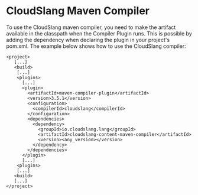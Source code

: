 CloudSlang Maven Compiler
=========================

To use the CloudSlang maven compiler, you need to make the artifact available in the classpath when the Compiler Plugin runs.
This is possible by adding the dependency when declaring the plugin in your project's pom.xml.
The example below shows how to use the CloudSlang compiler:


```shell
<project>
   [...]
   <build>
    [...]
    <plugins>
      [...]
      <plugin>
        <artifactId>maven-compiler-plugin</artifactId>
        <version>3.5.1</version>
        <configuration>
          <compilerId>cloudslang</compilerId>
        </configuration>
        <dependencies>
          <dependency>
            <groupId>io.cloudslang.lang</groupId>
            <artifactId>cloudslang-content-maven-compiler</artifactId>
            <version><any_version></version>
          </dependency>
        </dependencies>
      </plugin>
      [...]
    <plugins>
    [...]
   <build>
   [...]
</project>
```